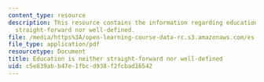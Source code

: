 ```yaml
---
content_type: resource
description: This resource contains the information regarding education is neither
  straight-forward nor well-defined.
file: /media/https%3A/open-learning-course-data-rc.s3.amazonaws.com/es-291-learning-seminar-experiments-in-education-spring-2003/c5e839abb47e1fbcd938f2fcbad16542_MITES_291S03_Intro.pdf
file_type: application/pdf
resourcetype: Document
title: Education is neither straight-forward nor well-defined
uid: c5e839ab-b47e-1fbc-d938-f2fcbad16542
---
```

